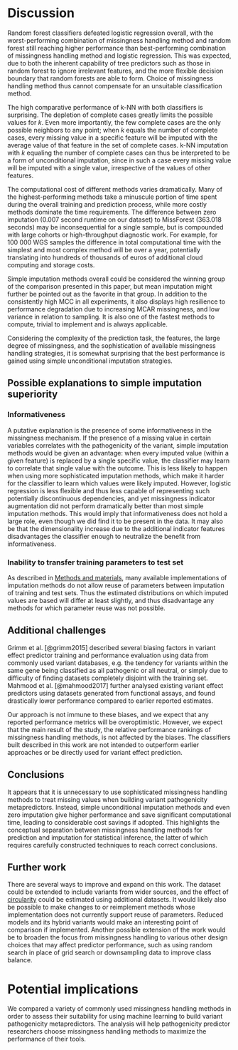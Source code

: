# Discussion

Random forest classifiers defeated logistic regression overall, with the worst-performing combination of missingness handling method and random forest still reaching higher performance than best-performing combination of missingness handling method and logistic regression. This was expected, due to both the inherent capability of tree predictors such as those in random forest to ignore irrelevant features, and the more flexible decision boundary that random forests are able to form. Choice of missingness handling method thus cannot compensate for an unsuitable classification method.

The high comparative performance of k-NN with both classifiers is surprising. The depletion of complete cases greatly limits the possible values for $k$. Even more importantly, the few complete cases are the only possible neighbors to any point; when $k$ equals the number of complete cases, every missing value in a specific feature will be imputed with the average value of that feature in the set of complete cases. k-NN imputation with $k$ equaling the number of complete cases can thus be interpreted to be a form of unconditional imputation, since in such a case every missing value will be imputed with a single value, irrespective of the values of other features.

The computational cost of different methods varies dramatically. Many of the highest-performing methods take a minuscule portion of time spent during the overall training and prediction process, while more costly methods dominate the time requirements. The difference between zero imputation ($0.007$ second runtime on our dataset) to MissForest ($363.018$ seconds) may be inconsequential for a single sample, but is compounded with large cohorts or high-throughput diagnostic work. For example, for $100\ 000$ WGS samples the difference in total computational time with the simplest and most complex method will be over a year, potentially translating into hundreds of thousands of euros of additional cloud computing and storage costs.

Simple imputation methods overall could be considered the winning group of the comparison presented in this paper, but mean imputation might further be pointed out as the favorite in that group. In addition to the consistently high MCC in all experiments, it also displays high resilience to performance degradation due to increasing MCAR missingness, and low variance in relation to sampling. It is also one of the fastest methods to compute, trivial to implement and is always applicable.

Considering the complexity of the prediction task, the features, the large degree of missingness, and the sophistication of available missingness handling strategies, it is somewhat surprising that the best performance is gained using simple unconditional imputation strategies.

## Possible explanations to simple imputation superiority

### Informativeness

A putative explanation is the presence of some informativeness in the missingness mechanism. If the presence of a missing value in certain variables correlates with the pathogenicity of the variant, simple imputation methods would be given an advantage: when every imputed value (within a given feature) is replaced by a single specific value, the classifier may learn to correlate that single value with the outcome. This is less likely to happen when using more sophisticated imputation methods, which make it harder for the classifier to learn which values were likely imputed.
However, logistic regression is less flexible and thus less capable of representing such potentially discontinuous dependencies, and yet missingness indicator augmentation did not perform dramatically better than most simple imputation methods. This would imply that informativeness does not hold a large role, even though we did find it to be present in the data. It may also be that the dimensionality increase due to the additional indicator features disadvantages the classifier enough to neutralize the benefit from informativeness.

### Inability to transfer training parameters to test set

As described in [Methods and materials](#parameter-reuse), many available implementations of imputation methods do not allow reuse of parameters between imputation of training and test sets. Thus the estimated distributions on which imputed values are based will differ at least slightly, and thus disadvantage any methods for which parameter reuse was not possible.

## Additional challenges

Grimm et al. [@grimm2015] described several biasing factors in variant effect predictor training and performance evaluation using data from commonly used variant databases, e.g. the tendency for variants within the same gene being classified as all pathogenic or all neutral, or simply due to difficulty of finding datasets completely disjoint with the training set. Mahmood et al. [@mahmood2017] further analysed existing variant effect predictors using datasets generated from functional assays, and found drastically lower performance compared to earlier reported estimates.

Our approach is not immune to these biases, and we expect that any reported performance metrics will be overoptimistic. However, we expect that the main result of the study, the relative performance rankings of missingness handling methods, is not affected by the biases. The classifiers built described in this work are not intended to outperform earlier approaches or be directly used for variant effect prediction.

## Conclusions

It appears that it is unnecessary to use sophisticated missingness handling methods to treat missing values when building variant pathogenicity metapredictors. Instead, simple unconditional imputation methods and even zero imputation give higher performance and save significant computational time, leading to considerable cost savings if adopted. This highlights the conceptual separation between missingness handling methods for prediction and imputation for statistical inference, the latter of which requires carefully constructed techniques to reach correct conclusions.

## Further work

There are several ways to improve and expand on this work. The dataset could be extended to include variants from wider sources, and the effect of [circularity](#circularity) could be estimated using additional datasets. It would likely also be possible to make changes to or reimplement methods whose implementation does not currently support reuse of parameters. Reduced models and its hybrid variants would make an interesting point of comparison if implemented. Another possible extension of the work would be to broaden the focus from missingness handling to various other design choices that may affect predictor performance, such as using random search in place of grid search or downsampling data to improve class balance.

# Potential implications

We compared a variety of commonly used missingness handling methods in order to assess their suitability for using machine learning to build variant pathogenicity metapredictors. The analysis will help pathogenicity predictor researchers choose missingness handling methods to maximize the performance of their tools. 
